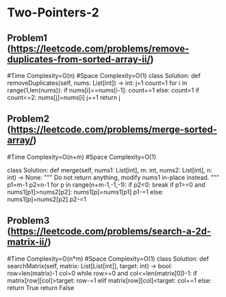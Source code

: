 # Two-Pointers-2

## Problem1 (https://leetcode.com/problems/remove-duplicates-from-sorted-array-ii/)
#Time Complexity=O(n)
#Space Complexity=O(1)
class Solution:
    def removeDuplicates(self, nums: List[int]) -> int:
        j=1
        count=1
        for i in range(1,len(nums)):
            if nums[i]==nums[i-1]:
                count+=1
            else:
                count=1
            if count<=2:
                nums[j]=nums[i]
                j+=1
        return j
        

## Problem2 (https://leetcode.com/problems/merge-sorted-array/)
#Time Complexity=O(n+m)
#Space Complexity=O(1)

class Solution:
    def merge(self, nums1: List[int], m: int, nums2: List[int], n: int) -> None:
        """
        Do not return anything, modify nums1 in-place instead.
        """
        p1=m-1
        p2=n-1
        for p in range(n+m-1,-1,-1):
            if p2<0:
                break
            if p1>=0 and nums1[p1]>nums2[p2]:
                nums1[p]=nums1[p1]
                p1-=1
            else:
                nums1[p]=nums2[p2]
                p2-=1
    

## Problem3 (https://leetcode.com/problems/search-a-2d-matrix-ii/)
#Time Complexity=O(n*m)
#Space Complexity=O(1)
class Solution:
    def searchMatrix(self, matrix: List[List[int]], target: int) -> bool:
        row=len(matrix)-1
        col=0
        while row>=0 and col<=len(matrix[0])-1:
            if matrix[row][col]>target:
                row-=1
            elif matrix[row][col]<target:
                col+=1
            else:
                return True
        return False
                